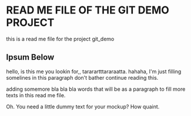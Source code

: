 # READ ME FILE OF THE GIT DEMO PROJECT

this is a read me file for the project git_demo

## Ipsum Below

hello, is this me you lookin for,, tararartttararaatta. hahaha, I'm just filling somelines in this paragraph don't bather continue reading this.

adding somemore bla bla bla words that will be as a paragraph to fill more texts in this read me file.

Oh. You need a little dummy text for your mockup? How quaint.